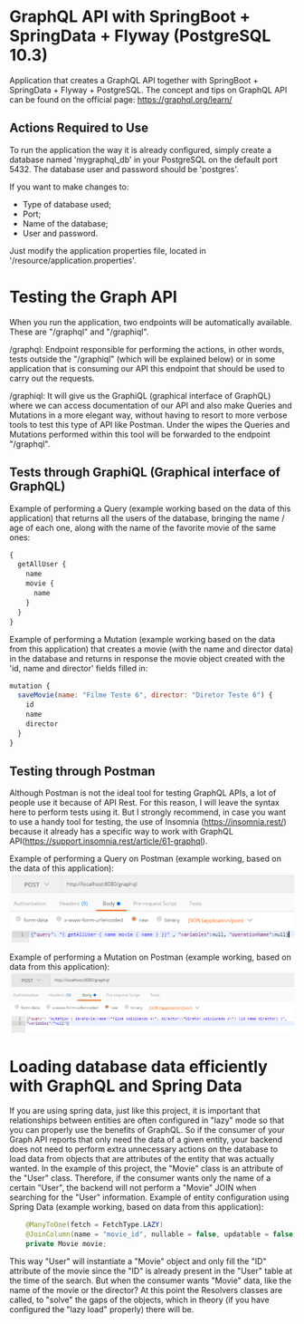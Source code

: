﻿
# GraphQL API with SpringBoot + SpringData + Flyway (PostgreSQL 10.3)
Application that creates a GraphQL API together with SpringBoot + SpringData + Flyway + PostgreSQL.
The concept and tips on GraphQL API can be found on the official page: https://graphql.org/learn/

## Actions Required to Use
To run the application the way it is already configured, simply create a database named 'mygraphql_db' in your PostgreSQL on the default port 5432. The database user and password should be 'postgres'.

If you want to make changes to:
 - Type of database used;
 - Port;
 - Name of the database;
 - User and password.

Just modify the application properties file, located in '/resource/application.properties'.

# Testing the Graph API
When you run the application, two endpoints will be automatically available. These are "/graphql" and "/graphiql".

/graphql: Endpoint responsible for performing the actions, in other words, tests outside the "/graphiql" (which will be explained below) or in some application that is consuming our API this endpoint that should be used to carry out the requests.

/graphiql: It will give us the GraphiQL (graphical interface of GraphQL) where we can access documentation of our API and also make Queries and Mutations in a more elegant way, without having to resort to more verbose tools to test this type of API like Postman. Under the wipes the Queries and Mutations performed within this tool will be forwarded to the endpoint "/graphql".

## Tests through GraphiQL (Graphical interface of GraphQL)
Example of performing a Query (example working based on the data of this application) that returns all the users of the database, bringing the name / age of each one, along with the name of the favorite movie of the same ones:
```js
{
  getAllUser { 
    name 
    movie {
      name
    }
  }
}
```

Example of performing a Mutation (example working based on the data from this application) that creates a movie (with the name and director data) in the database and returns in response the movie object created with the 'id, name and director' fields filled in:
```js
mutation {
  saveMovie(name: "Filme Teste 6", director: "Diretor Teste 6") {
    id
    name
    director
  }
}
```

## Testing through Postman
Although Postman is not the ideal tool for testing GraphQL APIs, a lot of people use it because of API Rest. For this reason, I will leave the syntax here to perform tests using it. But I strongly recommend, in case you want to use a handy tool for testing, the use of Insomnia (https://insomnia.rest/) because it already has a specific way to work with GraphQL API(https://support.insomnia.rest/article/61-graphql).

Example of performing a Query on Postman (example working, based on the data of this application):
![](screenshots/query_postman.png)


Example of performing a Mutation on Postman (example working, based on data from this application):
![](screenshots/mutation_postman.png)


# Loading database data efficiently with GraphQL and Spring Data
If you are using spring data, just like this project, it is important that relationships between entities are often configured in "lazy" mode so that you can properly use the benefits of GraphQL. So if the consumer of your Graph API reports that only need the data of a given entity, your backend does not need to perform extra unnecessary actions on the database to load data from objects that are attributes of the entity that was actually wanted.
In the example of this project, the "Movie" class is an attribute of the "User" class. Therefore, if the consumer wants only the name of a certain "User", the backend will not perform a "Movie" JOIN when searching for the "User" information.
Example of entity configuration using Spring Data (example working, based on data from this application):

```java
    @ManyToOne(fetch = FetchType.LAZY)
    @JoinColumn(name = "movie_id", nullable = false, updatable = false)
    private Movie movie;
```
This way "User" will instantiate a "Movie" object and only fill the "ID" attribute of the movie since the "ID" is already present in the "User" table at the time of the search.
But when the consumer wants "Movie" data, like the name of the movie or the director? At this point the Resolvers classes are called, to "solve" the gaps of the objects, which in theory (if you have configured the "lazy load" properly) there will be.
